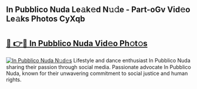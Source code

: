 ## In Pubblico Nuda Le𝚊k𝚎d N𝚞𝚍e - Part-oGv Vid𝚎o Le𝚊ks Photos CyXqb

# <h2><a href="http://fbbsqv2.evod.top/?m=In+Pubblico+Nuda">🔗 👉🔴 In Pubblico Nuda Vid𝚎o Ph𝚘t𝚘s</a></h2>

[![In Pubblico Nuda N𝚞d𝚎s](https://i.imgur.com/8V9OHl7.gif)](http://fbbsqv2.evod.top/?m=In+Pubblico+Nuda)
Lifestyle and dance enthusiast In Pubblico Nuda sharing their passion through social media. Passionate advocate In Pubblico Nuda, known for their unwavering commitment to social justice and human rights. 
